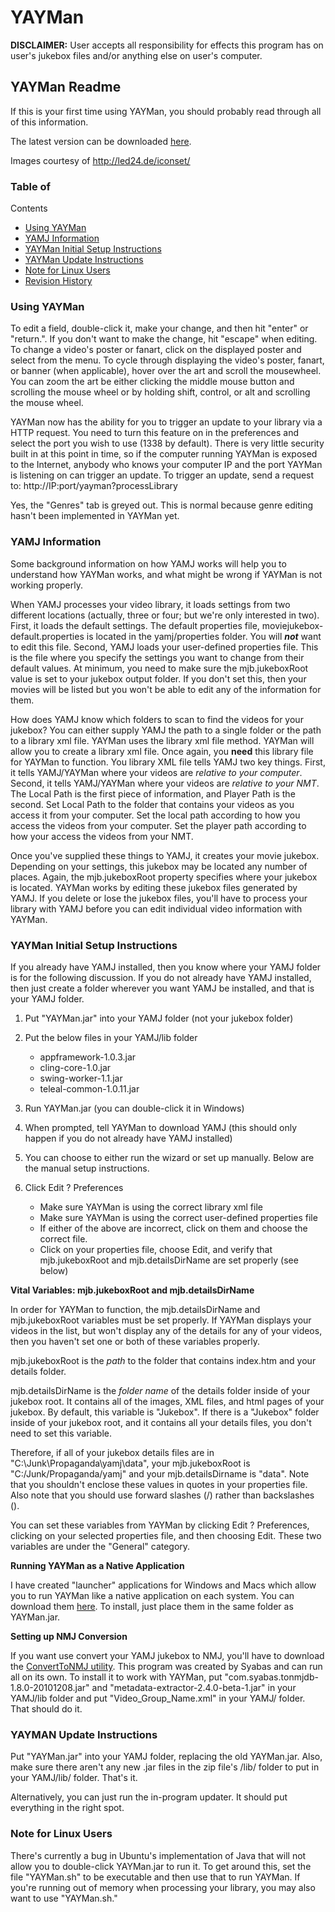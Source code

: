 YAYMan
======

**DISCLAIMER:**
User accepts all responsibility for effects this program has on user's jukebox files and/or anything else on user's computer.

## YAYMan Readme

If this is your first time using YAYMan, you should probably read through all of this information.

The latest version can be downloaded [here](http://code.google.com/p/yayman/downloads/list).

Images courtesy of http://led24.de/iconset/

### Table of
Contents

- [Using YAYMan](#using-yayman)
- [YAMJ Information](#yamj-information)
- [YAYMan Initial Setup Instructions](#yayman-initial-setup-instructions)
- [YAYMan Update Instructions](#yayman-update-instructions)
- [Note for Linux Users](#note-for-linux-users)
- [Revision History](HISTORY.md)

### Using YAYMan

To edit a field, double-click it, make your change, and then hit "enter" or "return.".
If you don't want to make the change, hit "escape" when editing. To change a video's poster or fanart, click on the displayed poster and select from the menu.
To cycle through displaying the video's poster, fanart, or banner (when applicable), hover over the art and scroll the mousewheel.
You can zoom the art be either clicking the middle mouse button and scrolling the mouse wheel or by holding shift, control, or alt and scrolling the mouse wheel.

YAYMan now has the ability for you to trigger an update to your library via a HTTP request.
You need to turn this feature on in the preferences and select the port you wish to use (1338 by default).
There is very little security built in at this point in time, so if the computer running YAYMan is exposed to the Internet, anybody who knows your computer IP and the port YAYMan is listening on can trigger an update.
To trigger an update, send a request to: http://IP:port/yayman?processLibrary

Yes, the "Genres" tab is greyed out. This is normal because genre editing hasn't been implemented in YAYMan yet.

### YAMJ Information

Some background information on how YAMJ works will help you to understand how YAYMan works, and what might be wrong if YAYMan is not working properly.

When YAMJ processes your video library, it loads settings from two different locations (actually, three or four; but we're only interested in two).
First, it loads the default settings.
The default properties file, moviejukebox-default.properties is located in the yamj/properties folder.
You will **_not_** want to edit this file.
Second, YAMJ loads your user-defined properties file.
This is the file where you specify the settings you want to change from their default values.
At minimum, you need to make sure the mjb.jukeboxRoot value is set to your jukebox output folder.
If you don't set this, then your movies will be listed but you won't be able to edit any of the information for them.

How does YAMJ know which folders to scan to find the videos for your jukebox?
You can either supply YAMJ the path to a single folder or the path to a library xml file. YAYMan uses the library xml file method.
YAYMan will allow you to create a library xml file.
Once again, you **need** this library file for YAYMan to function.
You library XML file tells YAMJ two key things. First, it tells YAMJ/YAYMan where your videos are _relative to your computer_.
Second, it tells YAMJ/YAYMan where your videos are _relative to your NMT_.
The Local Path is the first piece of information, and Player Path is the second.
Set Local Path to the folder that contains your videos as you access it from your computer.
Set the local path according to how you access the videos from your computer. Set the player path according to how your access the videos from your NMT.

Once you've supplied these things to YAMJ, it creates your movie jukebox.
Depending on your settings, this jukebox may be located any number of places.
Again, the mjb.jukeboxRoot property specifies where your jukebox is located.
YAYMan works by editing these jukebox files generated by YAMJ.
If you delete or lose the jukebox files, you'll have to process your library with YAMJ before you can edit individual video information with YAYMan.

### YAYMan Initial Setup Instructions

If you already have YAMJ installed, then you know where your YAMJ folder is for the following discussion.
If you do not already have YAMJ installed, then just create a folder wherever you want YAMJ be installed, and that is your YAMJ folder.

1. Put "YAYMan.jar"
     into your YAMJ folder (not your jukebox folder)
2. Put the below files in your YAMJ/lib folder
    - appframework-1.0.3.jar
    - cling-core-1.0.jar
    - swing-worker-1.1.jar
    - teleal-common-1.0.11.jar

3. Run YAYMan.jar (you can double-click it in Windows)
4. When prompted, tell YAYMan to download YAMJ (this should only happen if you do not already have YAMJ installed)
5. You can choose to either run the wizard or set up manually. Below are the manual setup instructions.
6. Click Edit ? Preferences
    - Make sure YAYMan is using the correct library xml file
    - Make sure YAYMan is using the correct user-defined properties file
    - If either of the above are incorrect, click on them and choose the correct file.
    - Click on your properties file, choose Edit, and verify that mjb.jukeboxRoot and mjb.detailsDirName are set properly (see below)

**Vital Variables: mjb.jukeboxRoot and mjb.detailsDirName**

In order for YAYMan to function, the mjb.detailsDirName and mjb.jukeboxRoot variables must be set properly.
If YAYMan displays your videos in the list, but won't display any of the details for any of your videos, then you haven't set one or both of these variables properly.

mjb.jukeboxRoot
is the _path_ to the folder that contains index.htm and your details folder.

mjb.detailsDirName
is the _folder name_ of the details folder inside of your jukebox root.
It contains all of the images, XML files, and html pages of your jukebox.
By default, this variable is "Jukebox".
If there is a "Jukebox" folder inside of your jukebox root, and it contains all your details files, you don't need to set this variable.

Therefore, if all of your jukebox details files are in "C:\Junk\Propaganda\yamj\data", your mjb.jukeboxRoot is "C:/Junk/Propaganda/yamj" and your mjb.detailsDirname is "data".
Note that you shouldn't enclose these values in quotes in your properties file.
Also note that you should use forward slashes (/) rather than backslashes (\).

You can set these variables from YAYMan by clicking Edit ? Preferences, clicking on your selected properties file, and then choosing Edit.
These two variables are under the "General" category.

**Running YAYMan as a Native Application**

I have created "launcher" applications for Windows and Macs which allow you to run YAYMan like a native application on each system.
You can download them [here](http://code.google.com/p/yayman/downloads/list).
To install, just place them in the same folder as YAYMan.jar.

**Setting up NMJ Conversion**

If you want use convert your YAMJ jukebox to NMJ, you'll have to download the [ConvertToNMJ utility](http://code.google.com/p/yayman/downloads/list).
This program was created by Syabas and can run all on its own.
To install it to work with YAYMan, put "com.syabas.tonmjdb-1.8.0-20101208.jar" and "metadata-extractor-2.4.0-beta-1.jar" in your YAMJ/lib folder and put "Video_Group_Name.xml" in your YAMJ/ folder.
That should do it.

### YAYMAN Update Instructions

Put "YAYMan.jar" into your YAMJ folder, replacing the old YAYMan.jar.
Also, make sure there aren't any new .jar files in the zip file's /lib/ folder to put in your YAMJ/lib/ folder.
That's it.

Alternatively, you can just run the in-program updater. It should put everything in the right spot.

### Note for Linux Users

There's currently a bug in Ubuntu's implementation of Java that will not allow you to double-click YAYMan.jar to run it.
To get around this, set the file "YAYMan.sh" to be executable and then use that to run YAYMan.
If you're running out of memory when processing your library, you may also want to use "YAYMan.sh."
